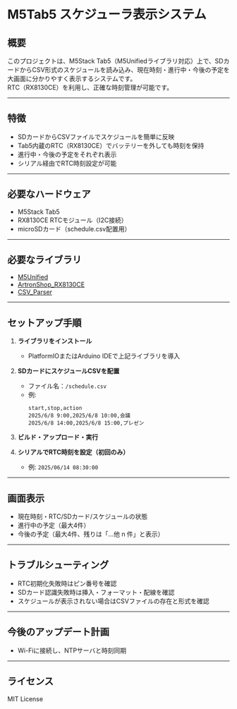 # M5Tab5 スケジューラ表示システム

## 概要

このプロジェクトは、M5Stack Tab5（M5Unifiedライブラリ対応）上で、SDカードからCSV形式のスケジュールを読み込み、現在時刻・進行中・今後の予定を大画面に分かりやすく表示するシステムです。  
RTC（RX8130CE）を利用し、正確な時刻管理が可能です。

---

## 特徴

- SDカードからCSVファイルでスケジュールを簡単に反映
- Tab5内蔵のRTC（RX8130CE）でバッテリーを外しても時刻を保持
- 進行中・今後の予定をそれぞれ表示
- シリアル経由でRTC時刻設定が可能

---

## 必要なハードウェア

- M5Stack Tab5
- RX8130CE RTCモジュール（I2C接続）
- microSDカード（schedule.csv配置用）

---

## 必要なライブラリ

- [M5Unified](https://github.com/m5stack/M5Unified)
- [ArtronShop_RX8130CE](https://github.com/ArtronShop/ArtronShop_RX8130CE)
- [CSV_Parser](https://github.com/michalmonday/CSV-Parser-for-Arduino/)

---

## セットアップ手順

1. **ライブラリをインストール**
    - PlatformIOまたはArduino IDEで上記ライブラリを導入

2. **SDカードにスケジュールCSVを配置**
    - ファイル名：`/schedule.csv`
    - 例:
      ```
      start,stop,action
      2025/6/8 9:00,2025/6/8 10:00,会議
      2025/6/8 14:00,2025/6/8 15:00,プレゼン
      ```

3. **ビルド・アップロード・実行**


4. **シリアルでRTC時刻を設定（初回のみ）**
    - 例: `2025/06/14 08:30:00`
---

## 画面表示

- 現在時刻・RTC/SDカード/スケジュールの状態
- 進行中の予定（最大4件）
- 今後の予定（最大4件、残りは「...他 n 件」と表示）

---

## トラブルシューティング

- RTC初期化失敗時はピン番号を確認
- SDカード認識失敗時は挿入・フォーマット・配線を確認
- スケジュールが表示されない場合はCSVファイルの存在と形式を確認

---

## 今後のアップデート計画

- Wi-Fiに接続し、NTPサーバと時刻同期

---

## ライセンス

MIT License
